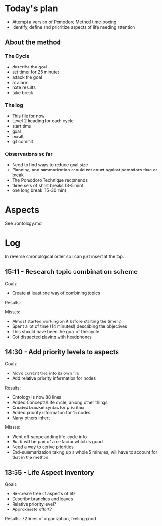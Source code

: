 # Today's plan

- Attempt a version of Pomodoro Method time-boxing
- Identify, define and prioritize aspects of life needing attention

## About the method

### The Cycle

- describe the goal
- set timer for 25 minutes
- attack the goal
- at alarm
 - note results
 - take break

### The log

- This file for now
- Level 2 heading for each cycle
 - start time
 - goal
 - result
 - git commit

### Observations so far

- Need to find ways to reduce goal size
- Planning, and summarization should not count against pomodoro time or break
- The Pomodoro Technique recomends
 - three sets of short breaks (3-5 min)
 - one long break (15-30 min)

# Aspects

See ./ontology.md

# Log

In reverse chronological order so I can just insert at the top.

## 15:11 - Research topic combination scheme

Goals:

 - Create at least one way of combining topics

Results:

Misses:

 - Almost started working on it before starting the timer :)
 - Spent a lot of time (14 minutes!) describing the objectives
  - This should have been the goal of the cycle
 - Got distracted playing with headphones

## 14:30 - Add priority levels to aspects

Goals:

 - Move current tree into its own file
 - Add relative priority information for nodes

Results:

 - Ontology is now 88 lines
  - Added Concepts/Life cycle, among other things
 - Created bracket syntax for priorities
 - Added priority information for 15 nodes
  - Many others inhert

Misses:

 - Went off-scope adding life-cycle info
  - But it will be part of a re-factor which is good
 - Need a way to derive priorities
 - End-summarization taking up a whole 5 minutes, will have to account for
   that in the method.

## 13:55 - Life Aspect Inventory

Goals:
 - Re-create tree of aspects of life
 - Describe branches and leaves
  - Relative priority level?
  - Approximate effort?

Results: 72 lines of organization, feeling good


